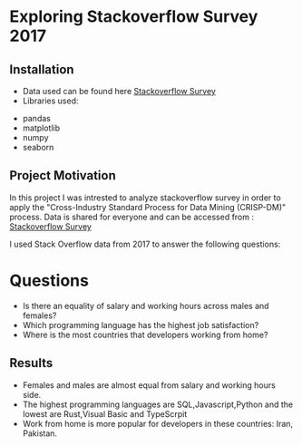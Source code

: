 # Exploring Stackoverflow Survey 2017
## Installation 
* Data used can be found here [Stackoverflow Survey](https://www.kaggle.com/stackoverflow/so-survey-2017)
* Libraries used:
- pandas
- matplotlib
- numpy
- seaborn
## Project Motivation

In this project I was intrested to analyze stackoverflow survey in order to apply the  "Cross-Industry Standard Process for Data Mining (CRISP-DM)" process.
Data is shared for everyone and can be accessed from :
[Stackoverflow Survey](https://www.kaggle.com/stackoverflow/so-survey-2017)

I used Stack Overflow data from 2017 to answer the following questions:
# Questions
* Is there an equality  of salary and working hours across males and females?
* Which programming language has the highest job satisfaction?
* Where is the most countries that developers working from home?

## Results
* Females and males are almost equal from salary and working hours side.
* The highest programming languages are SQL,Javascript,Python and the lowest are Rust,Visual Basic and TypeScrpit
* Work from home is more popular for developers in these countries: Iran, Pakistan.
